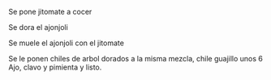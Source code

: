 Se pone jitomate a cocer
 
Se dora el ajonjoli
 
Se muele el ajonjoli con el jitomate
 
Se le ponen chiles de arbol dorados a la misma mezcla, chile guajillo unos 6
Ajo, clavo y pimienta y listo.
